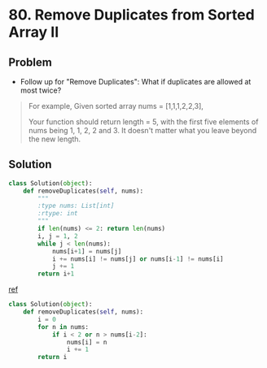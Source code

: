 # 80. Remove Duplicates from Sorted Array II

## Problem
- Follow up for "Remove Duplicates":
What if duplicates are allowed at most twice?

> For example,
> Given sorted array nums = [1,1,1,2,2,3],
> 
> Your function should return length = 5, with the first five elements of nums being 1, 1, 2, 2 and 3. It doesn't matter what you leave beyond the new length.

## Solution
```python
class Solution(object):
    def removeDuplicates(self, nums):
        """
        :type nums: List[int]
        :rtype: int
        """
        if len(nums) <= 2: return len(nums)
        i, j = 1, 2
        while j < len(nums):
            nums[i+1] = nums[j]
            i += nums[i] != nums[j] or nums[i-1] != nums[i]
            j += 1
        return i+1
```

[ref](https://discuss.leetcode.com/topic/17180/3-6-easy-lines-c-java-python-ruby/2)
```python
class Solution(object):
    def removeDuplicates(self, nums):
        i = 0
        for n in nums:
            if i < 2 or n > nums[i-2]:
                nums[i] = n
                i += 1
        return i
```
